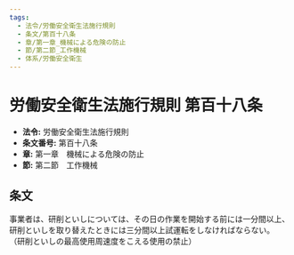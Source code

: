 ```yaml
---
tags:
  - 法令/労働安全衛生法施行規則
  - 条文/第百十八条
  - 章/第一章_機械による危険の防止
  - 節/第二節_工作機械
  - 体系/労働安全衛生
---
```

# 労働安全衛生法施行規則 第百十八条

- **法令:** 労働安全衛生法施行規則
- **条文番号:** 第百十八条
- **章:** 第一章　機械による危険の防止
- **節:** 第二節　工作機械

## 条文
事業者は、研削といしについては、その日の作業を開始する前には一分間以上、研削といしを取り替えたときには三分間以上試運転をしなければならない。
（研削といしの最高使用周速度をこえる使用の禁止）

